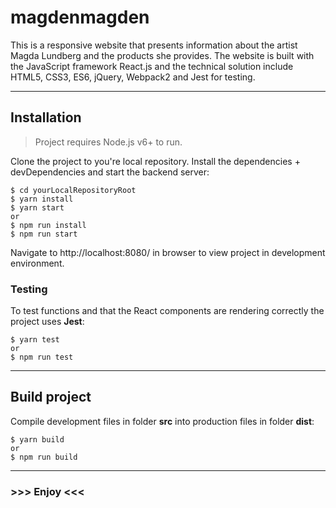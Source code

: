 # magdenmagden
This is a responsive website that presents information about the artist Magda Lundberg and the products she provides. The website is built with the JavaScript framework React.js and the technical solution include HTML5, CSS3, ES6, jQuery, Webpack2 and Jest for testing.

---

## Installation
> Project requires Node.js v6+ to run.

Clone the project to you're local repository. Install the dependencies + devDependencies and start the backend server:
```
$ cd yourLocalRepositoryRoot
$ yarn install
$ yarn start
or
$ npm run install
$ npm run start
```

Navigate to http://localhost:8080/ in browser to view project in development environment.

### Testing 
To test functions and that the React components are rendering correctly the project uses **Jest**:

```
$ yarn test
or
$ npm run test
```

---

## Build project
Compile development files in folder **src** into production files in folder **dist**:
```
$ yarn build
or
$ npm run build
```

---

### >>> Enjoy <<<
